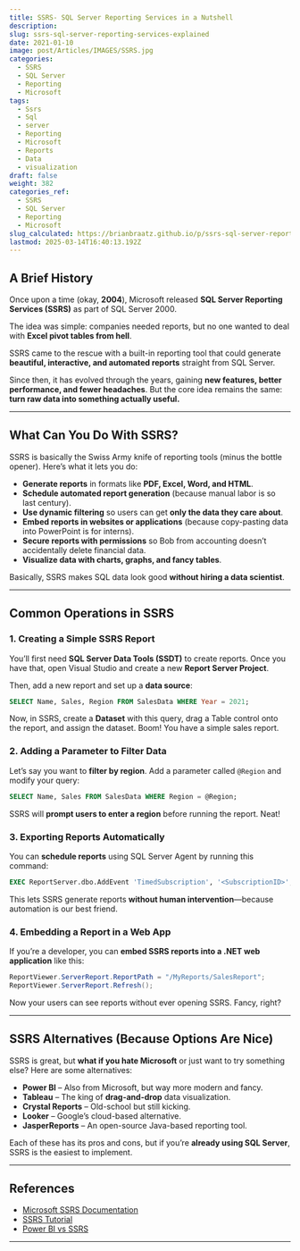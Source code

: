 ```yaml
---
title: SSRS- SQL Server Reporting Services in a Nutshell
description: 
slug: ssrs-sql-server-reporting-services-explained
date: 2021-01-10
image: post/Articles/IMAGES/SSRS.jpg
categories:
  - SSRS
  - SQL Server
  - Reporting
  - Microsoft
tags:
  - Ssrs
  - Sql
  - server
  - Reporting
  - Microsoft
  - Reports
  - Data
  - visualization
draft: false
weight: 382
categories_ref:
  - SSRS
  - SQL Server
  - Reporting
  - Microsoft
slug_calculated: https://brianbraatz.github.io/p/ssrs-sql-server-reporting-services-explained
lastmod: 2025-03-14T16:40:13.192Z
---
```

<!-- 
## SSRS: SQL Server Reporting Services Explained (With Jokes!)

So, you've heard about **SSRS**, but you’re not quite sure what it is? No worries, friend. Grab some coffee, because we’re diving into SQL Server Reporting Services—**Microsoft's fancy way of saying 'let’s make some reports'**.

--- -->

## A Brief History

Once upon a time (okay, **2004**), Microsoft released **SQL Server Reporting Services (SSRS)** as part of SQL Server 2000.

The idea was simple: companies needed reports, but no one wanted to deal with **Excel pivot tables from hell**.

SSRS came to the rescue with a built-in reporting tool that could generate **beautiful, interactive, and automated reports** straight from SQL Server.

Since then, it has evolved through the years, gaining **new features, better performance, and fewer headaches**. But the core idea remains the same: **turn raw data into something actually useful.**

***

## What Can You Do With SSRS?

SSRS is basically the Swiss Army knife of reporting tools (minus the bottle opener). Here’s what it lets you do:

* **Generate reports** in formats like **PDF, Excel, Word, and HTML**.
* **Schedule automated report generation** (because manual labor is so last century).
* **Use dynamic filtering** so users can get **only the data they care about**.
* **Embed reports in websites or applications** (because copy-pasting data into PowerPoint is for interns).
* **Secure reports with permissions** so Bob from accounting doesn’t accidentally delete financial data.
* **Visualize data with charts, graphs, and fancy tables**.

Basically, SSRS makes SQL data look good **without hiring a data scientist**.

***

## Common Operations in SSRS

### 1. Creating a Simple SSRS Report

You’ll first need **SQL Server Data Tools (SSDT)** to create reports. Once you have that, open Visual Studio and create a new **Report Server Project**.

Then, add a new report and set up a **data source**:

```sql
SELECT Name, Sales, Region FROM SalesData WHERE Year = 2021;
```

Now, in SSRS, create a **Dataset** with this query, drag a Table control onto the report, and assign the dataset. Boom! You have a simple sales report.

### 2. Adding a Parameter to Filter Data

Let’s say you want to **filter by region**. Add a parameter called `@Region` and modify your query:

```sql
SELECT Name, Sales FROM SalesData WHERE Region = @Region;
```

SSRS will **prompt users to enter a region** before running the report. Neat!

### 3. Exporting Reports Automatically

You can **schedule reports** using SQL Server Agent by running this command:

```sql
EXEC ReportServer.dbo.AddEvent 'TimedSubscription', '<SubscriptionID>';
```

This lets SSRS generate reports **without human intervention**—because automation is our best friend.

### 4. Embedding a Report in a Web App

If you’re a developer, you can **embed SSRS reports into a .NET web application** like this:

```csharp
ReportViewer.ServerReport.ReportPath = "/MyReports/SalesReport";
ReportViewer.ServerReport.Refresh();
```

Now your users can see reports without ever opening SSRS. Fancy, right?

***

## SSRS Alternatives (Because Options Are Nice)

SSRS is great, but **what if you hate Microsoft** or just want to try something else? Here are some alternatives:

* **Power BI** – Also from Microsoft, but way more modern and fancy.
* **Tableau** – The king of **drag-and-drop** data visualization.
* **Crystal Reports** – Old-school but still kicking.
* **Looker** – Google’s cloud-based alternative.
* **JasperReports** – An open-source Java-based reporting tool.

Each of these has its pros and cons, but if you’re **already using SQL Server**, SSRS is the easiest to implement.

***

<!-- 
## Wrapping Up

SSRS has been around **for nearly two decades**, and it’s still a **solid choice for report generation**—especially for organizations already using Microsoft SQL Server.

If you need **scheduled, automated, and well-formatted reports**, SSRS has got you covered. If you want **modern, interactive dashboards**, maybe check out Power BI instead.

But no matter what you choose, just remember: **Your boss will always ask for 'just one more change' to the report**—so plan accordingly.

---

## Key Ideas

| Concept | Summary |
|---------|---------|
| SSRS | Microsoft’s SQL Server Reporting Services |
| Features | Report generation, scheduling, export options, embedding |
| Common Operations | Creating reports, filtering data, scheduling, embedding |
| Alternatives | Power BI, Tableau, Crystal Reports, Looker, JasperReports |
| Best Use Case | Companies using SQL Server needing automated reports |

--- -->

## References

* [Microsoft SSRS Documentation](https://docs.microsoft.com/en-us/sql/reporting-services/)
* [SSRS Tutorial](https://www.sqlshack.com/sql-server-reporting-services-ssrs-tutorial/)
* [Power BI vs SSRS](https://www.sqlservercentral.com/articles/power-bi-vs-ssrs-which-one-should-you-choose)

***
